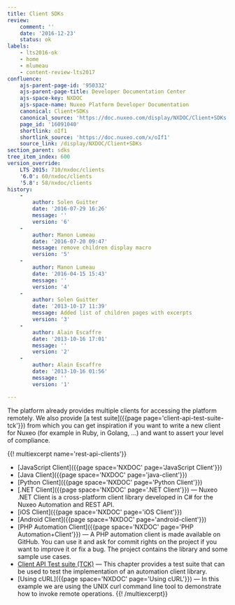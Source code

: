 ```yaml
---
title: Client SDKs
review:
    comment: ''
    date: '2016-12-23'
    status: ok
labels:
    - lts2016-ok
    - home
    - mlumeau
    - content-review-lts2017
confluence:
    ajs-parent-page-id: '950332'
    ajs-parent-page-title: Developer Documentation Center
    ajs-space-key: NXDOC
    ajs-space-name: Nuxeo Platform Developer Documentation
    canonical: Client+SDKs
    canonical_source: 'https://doc.nuxeo.com/display/NXDOC/Client+SDKs'
    page_id: '16091040'
    shortlink: oIf1
    shortlink_source: 'https://doc.nuxeo.com/x/oIf1'
    source_link: /display/NXDOC/Client+SDKs
section_parent: sdks
tree_item_index: 600
version_override:
    LTS 2015: 710/nxdoc/clients
    '6.0': 60/nxdoc/clients
    '5.8': 58/nxdoc/clients
history:
    -
        author: Solen Guitter
        date: '2016-07-29 16:26'
        message: ''
        version: '6'
    -
        author: Manon Lumeau
        date: '2016-07-20 09:47'
        message: remove children display macro
        version: '5'
    -
        author: Manon Lumeau
        date: '2016-04-15 15:43'
        message: ''
        version: '4'
    -
        author: Solen Guitter
        date: '2013-10-17 11:39'
        message: Added list of children pages with excerpts
        version: '3'
    -
        author: Alain Escaffre
        date: '2013-10-16 17:01'
        message: ''
        version: '2'
    -
        author: Alain Escaffre
        date: '2013-10-16 01:56'
        message: ''
        version: '1'

---
```

The platform already provides multiple clients for accessing the platform remotely.&nbsp;We also provide [a test suite]({{page page='client-api-test-suite-tck'}}) from which you can get inspiration if you want to write a new client for Nuxeo (for example in Ruby, in Golang, ...) and want to assert your level of compliance.

{{! multiexcerpt name='rest-api-clients'}}

*   [JavaScript Client]({{page space='NXDOC' page='JavaScript Client'}})
*   [Java Client]({{page space='NXDOC' page='java-client'}})
*   [Python Client]({{page space='NXDOC' page='Python Client'}})
*   [.NET Client]({{page space='NXDOC' page='.NET Client'}})&nbsp;&mdash;&nbsp;<span class="smalltext">Nuxeo .NET Client is a cross-platform client library developed in C# for the Nuxeo Automation and REST API.</span>
*   [iOS Client]({{page space='NXDOC' page='iOS Client'}})
*   [Android Client]({{page space='NXDOC' page='android-client'}})
*   [PHP Automation Client]({{page space='NXDOC' page='PHP Automation+Client'}})&nbsp;&mdash;&nbsp;<span class="smalltext">A PHP automation client is made available on GitHub. You can use it and ask for commit rights on the project if you want to improve it or fix a bug. The project contains the library and some sample use cases.</span>
*   [Client API Test suite (TCK)](/pages/viewpage.action?pageId=14255551)&nbsp;&mdash;&nbsp;<span class="smalltext">This chapter provides a test suite that can be used to test the implementation of an automation client library.</span>
*   [Using cURL]({{page space='NXDOC' page='Using cURL'}})&nbsp;&mdash;&nbsp;<span class="smalltext">In this example we are using the UNIX curl command line tool to demonstrate how to invoke remote operations.</span>
{{! /multiexcerpt}}
